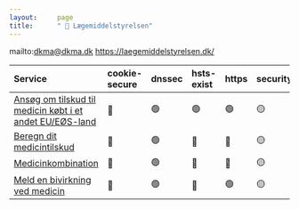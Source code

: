 ```yaml
---
layout:     page
title:      " 🔴 Lægemiddelstyrelsen"
---
```


mailto:dkma@dkma.dk https://laegemiddelstyrelsen.dk/

| Service                                                                                                                                  | cookie-secure   | dnssec   | hsts-exist   | https   | security.txt   | ssl-test   |
|:-----------------------------------------------------------------------------------------------------------------------------------------|:----------------|:---------|:-------------|:--------|:---------------|:-----------|
| [Ansøg om tilskud til medicin købt i et andet EU/EØS-land](https://laegemiddelstyrelsen.dk/da/tilskud/koebt-i-andet-eu-eller-eoes-land/) | 🔴               | 🟢        | 🟢            | 🟢       | 🟡              | 🟢          |
| [Beregn dit medicintilskud](http://www.medicinpriser.dk/default.aspx?id=33)                                                              | 🔴               | 🟢        | 🔴            | 🔴       | 🟡              | 🟢          |
| [Medicinkombination](http://medicinkombination.dk/)                                                                                      | 🔴               | 🟢        | 🔴            | 🔴       | 🟡              | 🟢          |
| [Meld en bivirkning ved medicin](https://blanket.laegemiddelstyrelsen.dk/forms/mopform/reporter/?style=borger)                           | 🔴               | 🟢        | 🔴            | 🟢       | 🟡              | 🟢          |


